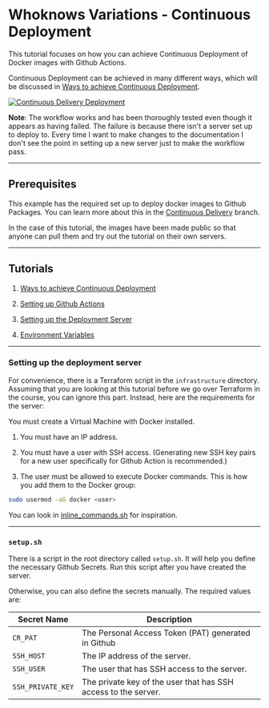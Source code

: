 # Whoknows Variations - Continuous Deployment

This tutorial focuses on how you can achieve Continuous Deployment of Docker images with Github Actions. 

Continuous Deployment can be achieved in many different ways, which will be discussed in [Ways to achieve Continuous Deployment](./tutorials/01._Ways_to_Achieve_Continuous_Deployment.md).

[![Continuous Delivery Deployment](https://github.com/who-knows-inc/whoknows_variations/actions/workflows/continuous_delivery_deployment.yaml/badge.svg?branch=continuous_deployment)](https://github.com/who-knows-inc/whoknows_variations/actions/workflows/continuous_delivery_deployment.yaml)

**Note**: The workflow works and has been thoroughly tested even though it appears as having failed. The failure is because there isn't a server set up to deploy to. Every time I want to make changes to the documentation I don't see the point in setting up a new server just to make the workflow pass.

---

## Prerequisites

This example has the required set up to deploy docker images to Github Packages. You can learn more about this in the [Continuous Delivery](https://github.com/who-knows-inc/whoknows_variations/tree/continuous_delivery) branch. 

In the case of this tutorial, the images have been made public so that anyone can pull them and try out the tutorial on their own servers.

---

## Tutorials

1. [Ways to achieve Continuous Deployment](./tutorials/01._Ways_to_Achieve_Continuous_Deployment.md)

2. [Setting up Github Actions](./tutorials/02._Continuous_Delivery.md)

3. [Setting up the Deployment Server](./tutorials/03._The_Continuous_Deployment_Workflow.md)

4. [Environment Variables](./tutorials/04._Environment_Variables.md)


---

### Setting up the deployment server

For convenience, there is a Terraform script in the `infrastructure` directory. Assuming that you are looking at this tutorial before we go over Terraform in the course, you can ignore this part. Instead, here are the requirements for the server:

You must create a Virtual Machine with Docker installed.

1. You must have an IP address.

2. You must have a user with SSH access. (Generating new SSH key pairs for a new user specifically for Github Action is recommended.)

2. The user must be allowed to execute Docker commands. This is how you add them to the Docker group:

```bash
sudo usermod -aG docker <user>
```

You can look in [inline_commands.sh](./infrastructure/inline_commands.sh) for inspiration. 

---

### `setup.sh`

There is a script in the root directory called `setup.sh`. It will help you define the necessary Github Secrets. Run this script after you have created the server. 

Otherwise, you can also define the secrets manually. The required values are:


| Secret Name | Description |
| ----------- | ----------- |
| `CR_PAT` | The Personal Access Token (PAT) generated in Github |
| `SSH_HOST` | The IP address of the server. |
| `SSH_USER` | The user that has SSH access to the server. |
| `SSH_PRIVATE_KEY` | The private key of the user that has SSH access to the server. |



